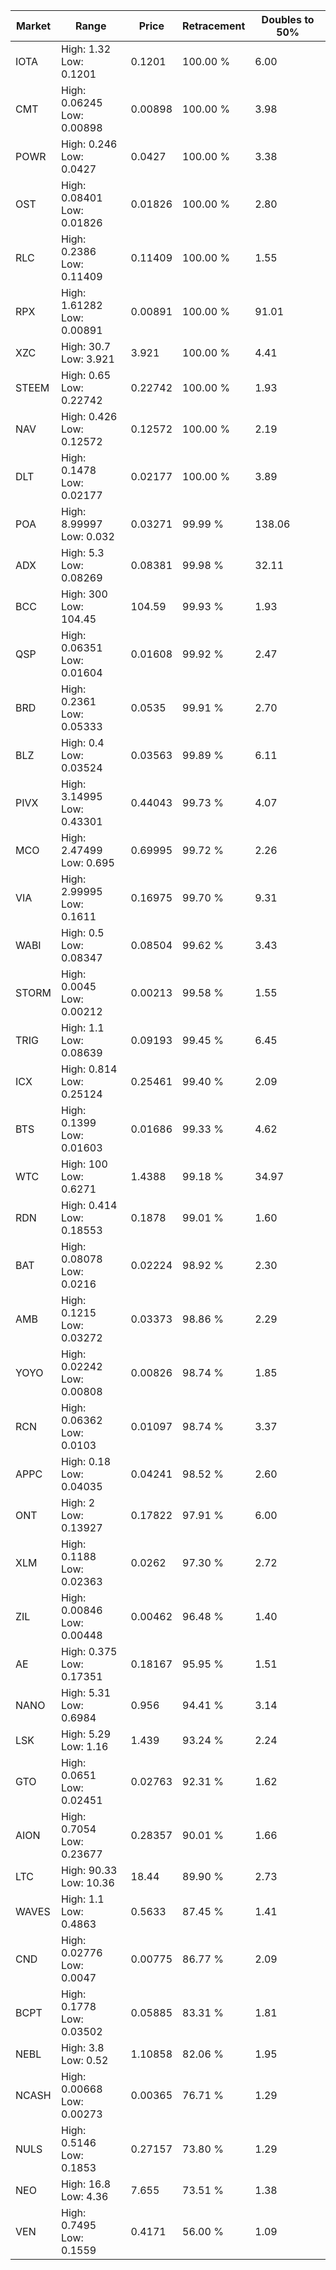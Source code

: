 | Market | Range | Price| Retracement | Doubles to 50% |
| --- | --- | --- | --- | --- |
| IOTA | High: 1.32<br />Low: 0.1201 | 0.1201 | 100.00 % | 6.00 |
| CMT | High: 0.06245<br />Low: 0.00898 | 0.00898 | 100.00 % | 3.98 |
| POWR | High: 0.246<br />Low: 0.0427 | 0.0427 | 100.00 % | 3.38 |
| OST | High: 0.08401<br />Low: 0.01826 | 0.01826 | 100.00 % | 2.80 |
| RLC | High: 0.2386<br />Low: 0.11409 | 0.11409 | 100.00 % | 1.55 |
| RPX | High: 1.61282<br />Low: 0.00891 | 0.00891 | 100.00 % | 91.01 |
| XZC | High: 30.7<br />Low: 3.921 | 3.921 | 100.00 % | 4.41 |
| STEEM | High: 0.65<br />Low: 0.22742 | 0.22742 | 100.00 % | 1.93 |
| NAV | High: 0.426<br />Low: 0.12572 | 0.12572 | 100.00 % | 2.19 |
| DLT | High: 0.1478<br />Low: 0.02177 | 0.02177 | 100.00 % | 3.89 |
| POA | High: 8.99997<br />Low: 0.032 | 0.03271 | 99.99 % | 138.06 |
| ADX | High: 5.3<br />Low: 0.08269 | 0.08381 | 99.98 % | 32.11 |
| BCC | High: 300<br />Low: 104.45 | 104.59 | 99.93 % | 1.93 |
| QSP | High: 0.06351<br />Low: 0.01604 | 0.01608 | 99.92 % | 2.47 |
| BRD | High: 0.2361<br />Low: 0.05333 | 0.0535 | 99.91 % | 2.70 |
| BLZ | High: 0.4<br />Low: 0.03524 | 0.03563 | 99.89 % | 6.11 |
| PIVX | High: 3.14995<br />Low: 0.43301 | 0.44043 | 99.73 % | 4.07 |
| MCO | High: 2.47499<br />Low: 0.695 | 0.69995 | 99.72 % | 2.26 |
| VIA | High: 2.99995<br />Low: 0.1611 | 0.16975 | 99.70 % | 9.31 |
| WABI | High: 0.5<br />Low: 0.08347 | 0.08504 | 99.62 % | 3.43 |
| STORM | High: 0.0045<br />Low: 0.00212 | 0.00213 | 99.58 % | 1.55 |
| TRIG | High: 1.1<br />Low: 0.08639 | 0.09193 | 99.45 % | 6.45 |
| ICX | High: 0.814<br />Low: 0.25124 | 0.25461 | 99.40 % | 2.09 |
| BTS | High: 0.1399<br />Low: 0.01603 | 0.01686 | 99.33 % | 4.62 |
| WTC | High: 100<br />Low: 0.6271 | 1.4388 | 99.18 % | 34.97 |
| RDN | High: 0.414<br />Low: 0.18553 | 0.1878 | 99.01 % | 1.60 |
| BAT | High: 0.08078<br />Low: 0.0216 | 0.02224 | 98.92 % | 2.30 |
| AMB | High: 0.1215<br />Low: 0.03272 | 0.03373 | 98.86 % | 2.29 |
| YOYO | High: 0.02242<br />Low: 0.00808 | 0.00826 | 98.74 % | 1.85 |
| RCN | High: 0.06362<br />Low: 0.0103 | 0.01097 | 98.74 % | 3.37 |
| APPC | High: 0.18<br />Low: 0.04035 | 0.04241 | 98.52 % | 2.60 |
| ONT | High: 2<br />Low: 0.13927 | 0.17822 | 97.91 % | 6.00 |
| XLM | High: 0.1188<br />Low: 0.02363 | 0.0262 | 97.30 % | 2.72 |
| ZIL | High: 0.00846<br />Low: 0.00448 | 0.00462 | 96.48 % | 1.40 |
| AE | High: 0.375<br />Low: 0.17351 | 0.18167 | 95.95 % | 1.51 |
| NANO | High: 5.31<br />Low: 0.6984 | 0.956 | 94.41 % | 3.14 |
| LSK | High: 5.29<br />Low: 1.16 | 1.439 | 93.24 % | 2.24 |
| GTO | High: 0.0651<br />Low: 0.02451 | 0.02763 | 92.31 % | 1.62 |
| AION | High: 0.7054<br />Low: 0.23677 | 0.28357 | 90.01 % | 1.66 |
| LTC | High: 90.33<br />Low: 10.36 | 18.44 | 89.90 % | 2.73 |
| WAVES | High: 1.1<br />Low: 0.4863 | 0.5633 | 87.45 % | 1.41 |
| CND | High: 0.02776<br />Low: 0.0047 | 0.00775 | 86.77 % | 2.09 |
| BCPT | High: 0.1778<br />Low: 0.03502 | 0.05885 | 83.31 % | 1.81 |
| NEBL | High: 3.8<br />Low: 0.52 | 1.10858 | 82.06 % | 1.95 |
| NCASH | High: 0.00668<br />Low: 0.00273 | 0.00365 | 76.71 % | 1.29 |
| NULS | High: 0.5146<br />Low: 0.1853 | 0.27157 | 73.80 % | 1.29 |
| NEO | High: 16.8<br />Low: 4.36 | 7.655 | 73.51 % | 1.38 |
| VEN | High: 0.7495<br />Low: 0.1559 | 0.4171 | 56.00 % | 1.09 |
